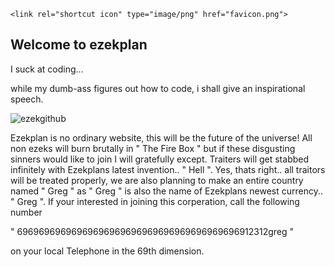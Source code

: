 
<head>
    
    <link rel="shortcut icon" type="image/png" href="favicon.png">
  </head>
  
## Welcome to ezekplan

I suck at coding...

while my dumb-ass figures out how to code, i shall give an inspirational speech.

![ezekgithub](https://user-images.githubusercontent.com/84339630/119405788-70070280-bca7-11eb-9fe6-25e761ba27d4.png)

Ezekplan is no ordinary website, this will be the future of the universe!
All non ezeks will burn brutally in " The Fire Box " but if these disgusting
sinners would like to join I will gratefully except. Traiters will get stabbed
infinitely with Ezekplans latest invention.. " Hell ". Yes, thats right..
all traitors will be treated properly, we are also planning to make an entire
country named " Greg " as " Greg " is also the name of Ezekplans newest currency..
" Greg ". If your interested in joining this corperation, call the following number

" 69696969696969696969696969696969696969696912312greg "

on your local Telephone in the 69th dimension.

